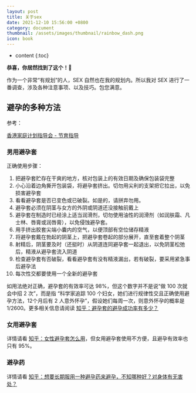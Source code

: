 ```yaml
---
layout: post
title: 关于sex
date: 2021-12-10 15:56:00 +0800
category: document
thumbnail: /assets/images/thumbnail/rainbow_dash.png
icon: book
---
```



* content
{:toc}

<!--more-->

**恭喜，你居然找到了这个！🎉**

作为一个非常“有规划”的人，SEX 自然也在我的规划内。所以我对 SEX 进行了一番调查，涉及各种注意事项、以及技巧。包您满意。

## 避孕的多种方法

参考：

[香港家庭计划指导会 - 节育指导](https://www.famplan.org.hk/zh/our-services/clinic-services/birth-control/content)

### 男用避孕套

正确使用步骤：

1. 把避孕套贮存在干爽的地方，核对包装上的有效日期及确保包装袋完整
2. 小心沿着边角撕开包装袋，将避孕套挤出。切勿用尖利的支架把它拉出，以免损害避孕套
3. 看看避孕套是否已变色或已破裂。如是的，请拼弃勿用。
4. 避孕套必须在阴茎与女方的外阴或阴道还没接触前戴上
5. 避孕套在制造时已经涂上适当润滑剂，切勿使用油性的润滑剂（如润肤霜、凡士林、唇膏或润唇膏），以免侵蚀避孕套。
6. 用手挤出胶套尖端小囊内的空气，以便顶部有空位储存精液
7. 将避孕套戴在勃起的阴茎上，把避孕套卷起的部分展开，直至套着整个阴茎
8. 射精后，阴茎要及时（还挺时）从阴道连同避孕套一起退出，以免阴茎松弛后，精液从避孕套流入阴道
9. 检查避孕套有否破裂，看看避孕套有没有精液漏出，若有破裂，要采用紧急事后避孕法
10. 每次性交都要使用一个全新的避孕套

如用法绝对正确，避孕套的有效率可达 98%，但这个数字并不是说“做 100 次就会中招 2 次”，而是指 “科学家追踪 100 个妇女，她们进行规律性交且正确使用避孕方法，12个月后有 2 人意外怀孕”，假设她们每周一次，则意外怀孕的概率是 1/2600。更多相关信息请阅读 [知乎：避孕套的避孕成功率有多少？](https://www.zhihu.com/question/19611168)


### 女用避孕套

详情请看 [知乎：女性避孕套怎么用](https://www.zhihu.com/question/20634297)，但女用避孕套使用不方便，且避孕有效率也只有 95%。


### 避孕药

详情请看 [知乎：想要长期服用一种避孕药来避孕，不知哪种好？对身体有无害处？](https://www.zhihu.com/question/21203997)